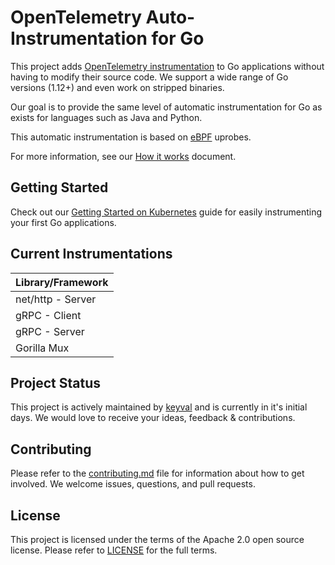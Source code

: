 # OpenTelemetry Auto-Instrumentation for Go

This project adds [OpenTelemetry instrumentation](https://opentelemetry.io/docs/concepts/instrumenting/#automatic-instrumentation)
to Go applications without having to modify their source code.
We support a wide range of Go versions (1.12+) and even work on stripped binaries.

Our goal is to provide the same level of automatic instrumentation for Go as exists for languages such as Java and Python.

This automatic instrumentation is based on [eBPF](https://ebpf.io/) uprobes.

For more information, see our [How it works](docs/how-it-works.md) document.

## Getting Started

Check out our [Getting Started on Kubernetes](docs/getting-started/README.md) guide for easily instrumenting your first Go applications.

## Current Instrumentations

| Library/Framework |
| ----------------- |
| net/http - Server |
| gRPC - Client     |
| gRPC - Server     |
| Gorilla Mux       |

## Project Status

This project is actively maintained by [keyval](https://keyval.dev) and is currently in it's initial days. We would love to receive your ideas, feedback & contributions.

## Contributing

Please refer to the [contributing.md](CONTRIBUTING.md) file for information about how to get involved. We welcome issues, questions, and pull requests.

## License

This project is licensed under the terms of the Apache 2.0 open source license. Please refer to [LICENSE](LICENSE) for the full terms.
